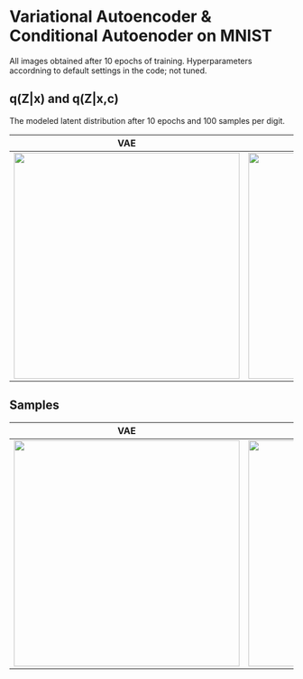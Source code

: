 # Variational Autoencoder & Conditional Autoenoder on MNIST


All images obtained after 10 epochs of training. Hyperparameters accordning to default settings in the code; not tuned.

## q(Z|x) and q(Z|x,c)
The modeled latent distribution after 10 epochs and 100 samples per digit.

VAE | CVAE
--- | --- 
<img src="https://github.com/timbmg/VAE-CVAE-MNIST/blob/master/figs/1519649452.702026/E9-Dist.png" width="400"> | <img src="https://github.com/timbmg/VAE-CVAE-MNIST/blob/master/figs/1519649461.195146/E9-Dist.png" width="400">

## Samples

VAE | CVAE
--- | --- 
<img src="https://github.com/timbmg/VAE-CVAE-MNIST/blob/master/figs/1519649452.702026/E9I937.png" width="400"> | <img src="https://github.com/timbmg/VAE-CVAE-MNIST/blob/master/figs/1519649461.195146/E9I937.png" width="400">
